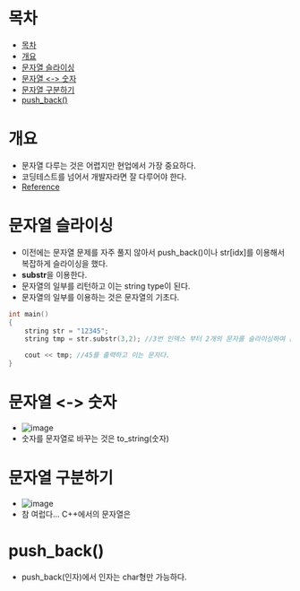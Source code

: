 # 목차
- [목차](#목차)
- [개요](#개요)
- [문자열 슬라이싱](#문자열-슬라이싱)
- [문자열 <-> 숫자](#문자열---숫자)
- [문자열 구분하기](#문자열-구분하기)
- [push_back()](#push_back)

# 개요
- 문자열 다루는 것은 어렵지만 현업에서 가장 중요하다.
- 코딩테스트를 넘어서 개발자라면 잘 다루어야 한다.
- [Reference](https://luv-n-interest.tistory.com/1166?category=973485)

# 문자열 슬라이싱
- 이전에는 문자열 문제를 자주 풀지 않아서 push_back()이나 str[idx]를 이용해서 복잡하게 슬라이싱을 했다.
- **substr**을 이용한다.
- 문자열의 일부를 리턴하고 이는 string type이 된다.
- 문자열의 일부를 이용하는 것은 문자열의 기초다.
~~~c++
int main()
{
    string str = "12345";
    string tmp = str.substr(3,2); //3번 인덱스 부터 2개의 문자를 슬라이싱하여 문자열로 반환한다.

    cout << tmp; //45를 출력하고 이는 문자다.    
}
~~~

# 문자열 <-> 숫자
- ![image](https://user-images.githubusercontent.com/55792986/191493039-909485d0-9142-447f-b5e1-aa8757d8ffee.png)
- 숫자를 문자열로 바꾸는 것은 to_string(숫자)

# 문자열 구분하기
- ![image](https://user-images.githubusercontent.com/55792986/181409938-38251069-1d93-4f6b-83f2-8d2e2ce63d8f.png)
- 참 여럽다... C++에서의 문자열은

# push_back()
- push_back(인자)에서 인자는 char형만 가능하다.